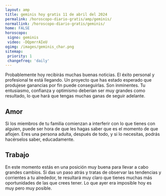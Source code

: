 ```yaml
---
layout: amp
title: geminis hoy gratis 11 de abril del 2024 
permalink: /horoscopo-diario-gratis/amp/geminis/
normallink: /horoscopo-diario-gratis/geminis/
home: FALSE
horoscopo:
 signo: geminis
 video: -DQpmrrAIeU
ogimg: /images/geminis_char.png
sitemap:
 priority: 1
 changefreq: 'daily'
---
```



Probablemente hoy recibirás muchas buenas noticias. El éxito personal y profesional te está llegando. Un proyecto que has estado esperado que produjese ganancias por fin puede conseguirlas. Son inminentes. Tu entusiasmo, confianza y optimismo deberían ser muy grandes como resultado, lo que hará que tengas muchas ganas de seguir adelante.

## Amor

Si los miembros de tu familia comienzan a interferir con lo que tienes con alguien, puede ser hora de que les hagas saber que es el momento de que aflojen. Eres una persona adulta, después de todo, y si lo necesitas, podrás hacérselos saber, educadamente.

## Trabajo

En este momento estás en una posición muy buena para llevar a cabo grandes cambios. Si das un paso atrás y tratas de observar las tendencias y corrientes a tu alrededor, te resultará muy claro que tienes muchas más oportunidades de las que crees tener. Lo que ayer era imposible hoy es muy pero muy posible.